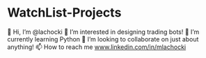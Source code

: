 # WatchList-Projects
👋 Hi, I’m @lachocki
👀 I’m interested in designing trading bots!
🌱 I’m currently learning Python
💞️ I’m looking to collaborate on just about anything!
📫 How to reach me www.linkedin.com/in/mlachocki
